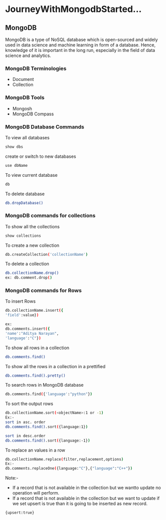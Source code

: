 # JourneyWithMongodbStarted...

## MongoDB

MongoDB is a type of NoSQL database which is open-sourced and widely used in data science and machine learning in form of a database. Hence, knowledge of it is important in the long run, especially in the field of data science and analytics.

### MongoDB Terminologies
- Document
- Collection
### MongoDB Tools 
- Mongosh
- MongoDB Compass

### MongoDB Database Commands
To view all databases
```bash
show dbs
```
create  or switch to new databases 
```bash
use dbName
```

To view current database
```bash
db
```
To delete database
```bash
db.dropDatabase()
```

### MongoDB commands for collections
To show all the collections
```bash
show collections
```
To create a new collection 
```bash
db.createCollection('collectionName')
```

To delete a collection
```bash
db.collectionName.drop()
ex: db.comment.drop()
```

### MongoDB commands for Rows
To insert Rows
```bash
db.collectionName.insert({
'field':value})

ex:
db.comments.insert({
'name':"Aditya Narayan",
'language':"C"})
```

To show all rows in a collection
```bash
db.comments.find()
```
To show all the rows in a collection in a prettified 
```bash
db.comments.find().pretty()
```


To search rows in MongoDB database
```bash
db.comments.find({'language':"python"})
```
To sort the output rows
```bash
db.collectionName.sort(<objectName>:1 or -1)
Ex:-
sort in asc. order
db.comments.find().sort({language:1})

sort in desc.order
db.comments.find().sort({language:-1})
```
To replace an values in a row
```bash
db.collectionName.replace(filter,replacement,options)
Ex:-
db.comments.replaceOne({language:"C"},{"language":"C++"})
```
Note:-
- If a record that is not available in the collection but we wantto update no operation will perform.
- If a record that is not available in the collection but we want to update if we set upsert is true than it is going to be inserted as new record.
```bash
{upsert:true}
```
